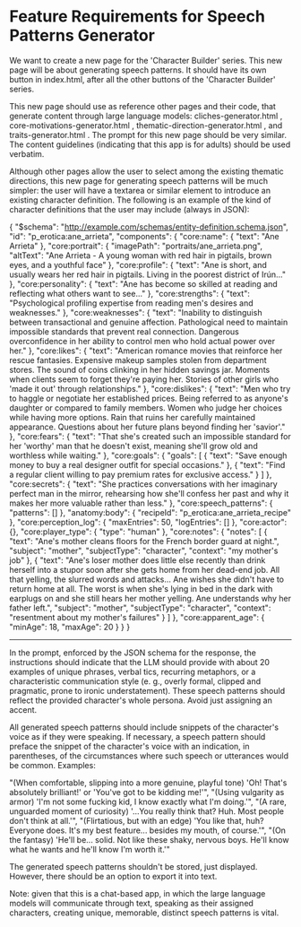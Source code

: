 # Feature Requirements for Speech Patterns Generator

We want to create a new page for the 'Character Builder' series. This new page will be about generating speech patterns. It should have its own button in index.html, after all the other buttons of the 'Character Builder' series.

This new page should use as reference other pages and their code, that generate content through large language models: cliches-generator.html , core-motivations-generator.html , thematic-direction-generator.html , and traits-generator.html . The prompt for this new page should be very similar. The content guidelines (indicating that this app is for adults) should be used verbatim.

Although other pages allow the user to select among the existing thematic directions, this new page for generating speech patterns will be much simpler: the user will have a textarea or similar element to introduce an existing character definition. The following is an example of the kind of character definitions that the user may include (always in JSON):

{
    "$schema": "http://example.com/schemas/entity-definition.schema.json",
    "id": "p_erotica:ane_arrieta",
    "components": {
        "core:name": {
            "text": "Ane Arrieta"
        },
        "core:portrait": {
            "imagePath": "portraits/ane_arrieta.png",
            "altText": "Ane Arrieta - A young woman with red hair in pigtails, brown eyes, and a youthful face"
        },
        "core:profile": {
            "text": "Ane is short, and usually wears her red hair in pigtails. Living in the poorest district of Irún..."
        },
        "core:personality": {
            "text": "Ane has become so skilled at reading and reflecting what others want to see..."
        },
        "core:strengths": {
            "text": "Psychological profiling expertise from reading men's desires and weaknesses."
        },
        "core:weaknesses": {
            "text": "Inability to distinguish between transactional and genuine affection. Pathological need to maintain impossible standards that prevent real connection. Dangerous overconfidence in her ability to control men who hold actual power over her."
        },
        "core:likes": {
            "text": "American romance movies that reinforce her rescue fantasies. Expensive makeup samples stolen from department stores. The sound of coins clinking in her hidden savings jar. Moments when clients seem to forget they're paying her. Stories of other girls who 'made it out' through relationships."
        },
        "core:dislikes": {
            "text": "Men who try to haggle or negotiate her established prices. Being referred to as anyone's daughter or compared to family members. Women who judge her choices while having more options. Rain that ruins her carefully maintained appearance. Questions about her future plans beyond finding her 'savior'."
        },
        "core:fears": {
            "text": "That she's created such an impossible standard for her 'worthy' man that he doesn't exist, meaning she'll grow old and worthless while waiting."
        },
        "core:goals": {
            "goals": [
                {
                    "text": "Save enough money to buy a real designer outfit for special occasions."
                },
                {
                    "text": "Find a regular client willing to pay premium rates for exclusive access."
                }
            ]
        },
        "core:secrets": {
            "text": "She practices conversations with her imaginary perfect man in the mirror, rehearsing how she'll confess her past and why it makes her more valuable rather than less."
        },
        "core:speech_patterns": {
            "patterns": []
        },
        "anatomy:body": {
            "recipeId": "p_erotica:ane_arrieta_recipe"
        },
        "core:perception_log": {
            "maxEntries": 50,
            "logEntries": []
        },
        "core:actor": {},
        "core:player_type": {
            "type": "human"
        },
        "core:notes": {
            "notes": [
                {
                    "text": "Ane's mother cleans floors for the French border guard at night.",
                    "subject": "mother",
                    "subjectType": "character",
                    "context": "my mother's job"
                },
                {
                    "text": "Ane's loser mother does little else recently than drink herself into a stupor soon after she gets home from her dead-end job. All that yelling, the slurred words and attacks... Ane wishes she didn't have to return home at all. The worst is when she's lying in bed in the dark with earplugs on and she still hears her mother yelling. Ane understands why her father left.",
                    "subject": "mother",
                    "subjectType": "character",
                    "context": "resentment about my mother's failures"
                }
            ]
        },
        "core:apparent_age": {
            "minAge": 18,
            "maxAge": 20
        }
    }
}

----

In the prompt, enforced by the JSON schema for the response, the instructions should indicate that the LLM should provide with about 20 examples of unique phrases, verbal tics, recurring metaphors, or a characteristic communication style (e. g., overly formal, clipped and pragmatic, prone to ironic understatement). These speech patterns should reflect the provided character's whole persona. Avoid just assigning an accent.

All generated speech patterns should include snippets of the character's voice as if they were speaking. If necessary, a speech pattern should preface the snippet of the character's voice with an indication, in parentheses, of the circumstances where such speech or utterances would be common. Examples:

"(When comfortable, slipping into a more genuine, playful tone) 'Oh! That's absolutely brilliant!' or 'You've got to be kidding me!'",
"(Using vulgarity as armor) 'I'm not some fucking kid, I know exactly what I'm doing.'",
"(A rare, unguarded moment of curiosity) '...You really think that? Huh. Most people don't think at all.'",
"(Flirtatious, but with an edge) 'You like that, huh? Everyone does. It's my best feature... besides my mouth, of course.'",
"(On the fantasy) 'He'll be... solid. Not like these shaky, nervous boys. He'll know what he wants and he'll know I'm worth it.'"

The generated speech patterns shouldn't be stored, just displayed. However, there should be an option to export it into text.

Note: given that this is a chat-based app, in which the large language models will communicate through text, speaking as their assigned characters, creating unique, memorable, distinct speech patterns is vital.